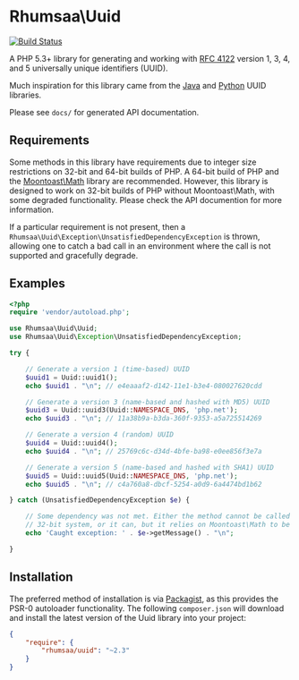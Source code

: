 # Rhumsaa\Uuid

[![Build Status](https://secure.travis-ci.org/ramsey/uuid.png)](http://travis-ci.org/ramsey/uuid)

A PHP 5.3+ library for generating and working with [RFC 4122][rfc4122] version
1, 3, 4, and 5 universally unique identifiers (UUID).

Much inspiration for this library came from the [Java][javauuid] and
[Python][pyuuid] UUID libraries.

Please see `docs/` for generated API documentation.

## Requirements

Some methods in this library have requirements due to integer size restrictions
on 32-bit and 64-bit builds of PHP. A 64-bit build of PHP and the [Moontoast\Math][]
library are recommended. However, this library is designed to work on 32-bit
builds of PHP without Moontoast\Math, with some degraded functionality. Please
check the API documention for more information.

If a particular requirement is not present, then a `Rhumsaa\Uuid\Exception\UnsatisfiedDependencyException`
is thrown, allowing one to catch a bad call in an environment where the call is
not supported and gracefully degrade.

## Examples

```php
<?php
require 'vendor/autoload.php';

use Rhumsaa\Uuid\Uuid;
use Rhumsaa\Uuid\Exception\UnsatisfiedDependencyException;

try {

    // Generate a version 1 (time-based) UUID
    $uuid1 = Uuid::uuid1();
    echo $uuid1 . "\n"; // e4eaaaf2-d142-11e1-b3e4-080027620cdd

    // Generate a version 3 (name-based and hashed with MD5) UUID
    $uuid3 = Uuid::uuid3(Uuid::NAMESPACE_DNS, 'php.net');
    echo $uuid3 . "\n"; // 11a38b9a-b3da-360f-9353-a5a725514269

    // Generate a version 4 (random) UUID
    $uuid4 = Uuid::uuid4();
    echo $uuid4 . "\n"; // 25769c6c-d34d-4bfe-ba98-e0ee856f3e7a

    // Generate a version 5 (name-based and hashed with SHA1) UUID
    $uuid5 = Uuid::uuid5(Uuid::NAMESPACE_DNS, 'php.net');
    echo $uuid5 . "\n"; // c4a760a8-dbcf-5254-a0d9-6a4474bd1b62

} catch (UnsatisfiedDependencyException $e) {

    // Some dependency was not met. Either the method cannot be called on a
    // 32-bit system, or it can, but it relies on Moontoast\Math to be present.
    echo 'Caught exception: ' . $e->getMessage() . "\n";

}
```

## Installation

The preferred method of installation is via [Packagist][], as this provides
the PSR-0 autoloader functionality. The following `composer.json` will download
and install the latest version of the Uuid library into your project:

```json
{
    "require": {
        "rhumsaa/uuid": "~2.3"
    }
}
```


[rfc4122]: http://tools.ietf.org/html/rfc4122
[javauuid]: http://docs.oracle.com/javase/6/docs/api/java/util/UUID.html
[pyuuid]: http://docs.python.org/3/library/uuid.html
[packagist]: http://packagist.org/
[moontoast\math]: https://github.com/moontoast/math
